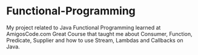 # Functional-Programming
My project related to Java Functional Programming learned at AmigosCode.com
Great Course that taught me about Consumer, Function, Predicate, Supplier and how to use Stream, Lambdas and Callbacks on Java.

